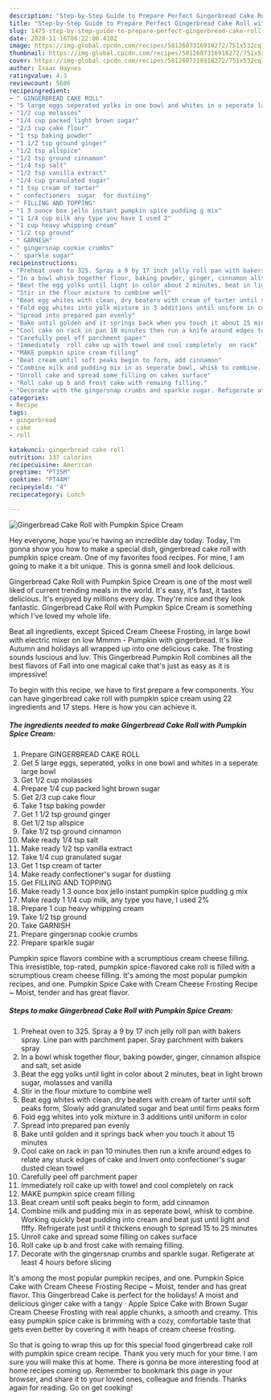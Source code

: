```yaml
---
description: "Step-by-Step Guide to Prepare Perfect Gingerbread Cake Roll with Pumpkin Spice Cream"
title: "Step-by-Step Guide to Prepare Perfect Gingerbread Cake Roll with Pumpkin Spice Cream"
slug: 1475-step-by-step-guide-to-prepare-perfect-gingerbread-cake-roll-with-pumpkin-spice-cream
date: 2020-11-16T06:22:00.410Z
image: https://img-global.cpcdn.com/recipes/5812607316918272/751x532cq70/gingerbread-cake-roll-with-pumpkin-spice-cream-recipe-main-photo.jpg
thumbnail: https://img-global.cpcdn.com/recipes/5812607316918272/751x532cq70/gingerbread-cake-roll-with-pumpkin-spice-cream-recipe-main-photo.jpg
cover: https://img-global.cpcdn.com/recipes/5812607316918272/751x532cq70/gingerbread-cake-roll-with-pumpkin-spice-cream-recipe-main-photo.jpg
author: Isaac Haynes
ratingvalue: 4.3
reviewcount: 5686
recipeingredient:
- " GINGERBREAD CAKE ROLL"
- "5 large eggs seperated yolks in one bowl and whites in a seperate large bowl"
- "1/2 cup molasses"
- "1/4 cup packed light brown sugar"
- "2/3 cup cake flour"
- "1 tsp baking powder"
- "1 1/2 tsp ground ginger"
- "1/2 tsp allspice"
- "1/2 tsp ground cinnamon"
- "1/4 tsp salt"
- "1/2 tsp vanilla extract"
- "1/4 cup granulated sugar"
- "1 tsp cream of tarter"
- " confectioners  sugar  for dustiing"
- " FILLING AND TOPPING"
- "1 3 ounce box jello instant pumpkin spice pudding g mix"
- "1 1/4 cup milk any type you have I used 2"
- "1 cup heavy whipping cream"
- "1/2 tsp ground"
- " GARNISH"
- " gingersnap cookie crumbs"
- " sparkle sugar"
recipeinstructions:
- "Preheat oven to 325. Spray a 9 by 17 inch jelly roll pan with bakers spray. Line pan with parchment paper. Sray parchment with bakers spray"
- "In a bowl whisk together flour, baking powder, ginger, cinnamon allspice  and salt, set aside"
- "Beat the egg yolks until light in color about 2 minutes, beat in light brown sugar, molasses and vanilla"
- "Stir in the flour mixture to combine well"
- "Beat egg whites with clean, dry beaters with cream of tarter until soft peaks form, Slowly add granulated sugar and beat until firm peaks form"
- "Fold egg whites into yolk mixture in 3 additions until uniform in color"
- "Spread into prepared pan evenly"
- "Bake until golden and it springs back when you touch it about 15 minutes"
- "Cool cake on rack in pan 10 minutes then run a knife around edges to relate any stuck edges of cake and Invert onto confectioner&#39;s sugar   dusted clean towel"
- "Carefully peel off parchment paper"
- "Immediately  roll cake up with towel and cool completely  on rack"
- "MAKE pumpkin spice cream filling"
- "Beat cream until soft peaks begin to form, add cinnamon"
- "Combine milk and pudding mix in as seperate bowl, whisk to combine. Working quickly beat pudding into cream and beat just until light and flffy. Refrigerate just until it thickens enough to spread 15 to 25 minutes"
- "Unroll cake and spread some filling on cakes surface"
- "Roll cake up b and frost cake with remaing filling."
- "Decorate with the gingersnap crumbs and sparkle sugar. Refigerate at least 4 hours before slicing"
categories:
- Recipe
tags:
- gingerbread
- cake
- roll

katakunci: gingerbread cake roll 
nutrition: 137 calories
recipecuisine: American
preptime: "PT35M"
cooktime: "PT44M"
recipeyield: "4"
recipecategory: Lunch

---
```



![Gingerbread Cake Roll with Pumpkin Spice Cream](https://img-global.cpcdn.com/recipes/5812607316918272/751x532cq70/gingerbread-cake-roll-with-pumpkin-spice-cream-recipe-main-photo.jpg)

Hey everyone, hope you're having an incredible day today. Today, I'm gonna show you how to make a special dish, gingerbread cake roll with pumpkin spice cream. One of my favorites food recipes. For mine, I am going to make it a bit unique. This is gonna smell and look delicious.

Gingerbread Cake Roll with Pumpkin Spice Cream is one of the most well liked of current trending meals in the world. It's easy, it's fast, it tastes delicious. It's enjoyed by millions every day. They're nice and they look fantastic. Gingerbread Cake Roll with Pumpkin Spice Cream is something which I've loved my whole life.

Beat all ingredients, except Spiced Cream Cheese Frosting, in large bowl with electric mixer on low Mmmm - Pumpkin with gingerbread. It&#39;s like Autumn and holidays all wrapped up into one delicious cake. The frosting sounds luscious and luv. This Gingerbread Pumpkin Roll combines all the best flavors of Fall into one magical cake that&#39;s just as easy as it is impressive!


To begin with this recipe, we have to first prepare a few components. You can have gingerbread cake roll with pumpkin spice cream using 22 ingredients and 17 steps. Here is how you can achieve it.

<!--inarticleads1-->

##### The ingredients needed to make Gingerbread Cake Roll with Pumpkin Spice Cream:

1. Prepare  GINGERBREAD CAKE ROLL
1. Get 5 large eggs, seperated, yolks in one bowl and whites in a seperate large bowl
1. Get 1/2 cup molasses
1. Prepare 1/4 cup packed light brown sugar
1. Get 2/3 cup cake flour
1. Take 1 tsp baking powder
1. Get 1 1/2 tsp ground ginger
1. Get 1/2 tsp allspice
1. Take 1/2 tsp ground cinnamon
1. Make ready 1/4 tsp salt
1. Make ready 1/2 tsp vanilla extract
1. Take 1/4 cup granulated sugar
1. Get 1 tsp cream of tarter
1. Make ready  confectioner&#39;s  sugar  for dustiing
1. Get  FILLING AND TOPPING
1. Make ready 1 3 ounce box jello instant pumpkin spice pudding g mix
1. Make ready 1 1/4 cup milk, any type you have, I used 2%
1. Prepare 1 cup heavy whipping cream
1. Take 1/2 tsp ground
1. Take  GARNISH
1. Prepare  gingersnap cookie crumbs
1. Prepare  sparkle sugar


Pumpkin spice flavors combine with a scrumptious cream cheese filling. This irresistible, top-rated, pumpkin spice-flavored cake roll is filled with a scrumptious cream cheese filling. It&#39;s among the most popular pumpkin recipes, and one. Pumpkin Spice Cake with Cream Cheese Frosting Recipe ~ Moist, tender and has great flavor. 

<!--inarticleads2-->

##### Steps to make Gingerbread Cake Roll with Pumpkin Spice Cream:

1. Preheat oven to 325. Spray a 9 by 17 inch jelly roll pan with bakers spray. Line pan with parchment paper. Sray parchment with bakers spray
1. In a bowl whisk together flour, baking powder, ginger, cinnamon allspice  and salt, set aside
1. Beat the egg yolks until light in color about 2 minutes, beat in light brown sugar, molasses and vanilla
1. Stir in the flour mixture to combine well
1. Beat egg whites with clean, dry beaters with cream of tarter until soft peaks form, Slowly add granulated sugar and beat until firm peaks form
1. Fold egg whites into yolk mixture in 3 additions until uniform in color
1. Spread into prepared pan evenly
1. Bake until golden and it springs back when you touch it about 15 minutes
1. Cool cake on rack in pan 10 minutes then run a knife around edges to relate any stuck edges of cake and Invert onto confectioner&#39;s sugar   dusted clean towel
1. Carefully peel off parchment paper
1. Immediately  roll cake up with towel and cool completely  on rack
1. MAKE pumpkin spice cream filling
1. Beat cream until soft peaks begin to form, add cinnamon
1. Combine milk and pudding mix in as seperate bowl, whisk to combine. Working quickly beat pudding into cream and beat just until light and flffy. Refrigerate just until it thickens enough to spread 15 to 25 minutes
1. Unroll cake and spread some filling on cakes surface
1. Roll cake up b and frost cake with remaing filling.
1. Decorate with the gingersnap crumbs and sparkle sugar. Refigerate at least 4 hours before slicing


It&#39;s among the most popular pumpkin recipes, and one. Pumpkin Spice Cake with Cream Cheese Frosting Recipe ~ Moist, tender and has great flavor. This Gingerbread Cake is perfect for the holidays! A moist and delicious ginger cake with a tangy · Apple Spice Cake with Brown Sugar Cream Cheese Frosting with real apple chunks, a smooth and creamy. This easy pumpkin spice cake is brimming with a cozy, comfortable taste that gets even better by covering it with heaps of cream cheese frosting. 

So that is going to wrap this up for this special food gingerbread cake roll with pumpkin spice cream recipe. Thank you very much for your time. I am sure you will make this at home. There is gonna be more interesting food at home recipes coming up. Remember to bookmark this page in your browser, and share it to your loved ones, colleague and friends. Thanks again for reading. Go on get cooking!
